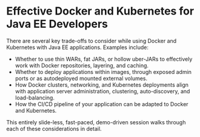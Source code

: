 # Effective Docker and Kubernetes for Java EE Developers

There are several key trade-offs to consider while using Docker and Kubernetes with Java EE applications. Examples include:

* Whether to use thin WARs, fat JARs, or hollow uber-JARs to effectively work with Docker repositories, layering, and caching.
* Whether to deploy applications within images, through exposed admin ports or as autodeployed mounted external volumes.
* How Docker clusters, networking, and Kubernetes deployments align with application server administration, clustering, auto-discovery, and load-balancing.
* How the CI/CD pipeline of your application can be adapted to Docker and Kubernetes.

This entirely slide-less, fast-paced, demo-driven session walks through each of these considerations in detail.
